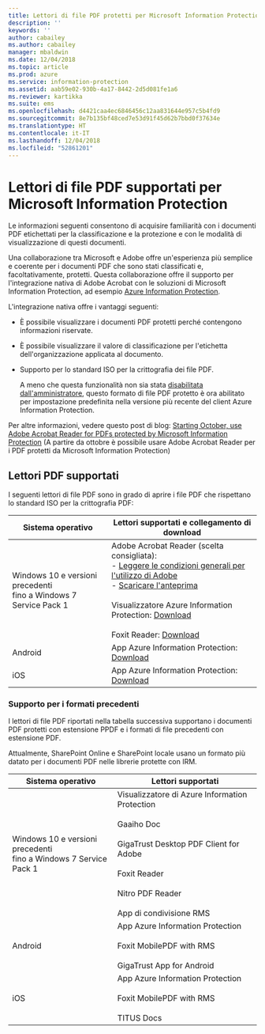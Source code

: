```yaml
---
title: Lettori di file PDF protetti per Microsoft Information Protection
description: ''
keywords: ''
author: cabailey
ms.author: cabailey
manager: mbaldwin
ms.date: 12/04/2018
ms.topic: article
ms.prod: azure
ms.service: information-protection
ms.assetid: aab59e02-930b-4a17-8442-2d5d081fe1a6
ms.reviewer: kartikka
ms.suite: ems
ms.openlocfilehash: d4421caa4ec6846456c12aa831644e957c5b4fd9
ms.sourcegitcommit: 8e7b135bf48ced7e53d91f45d62b7bbd0f37634e
ms.translationtype: HT
ms.contentlocale: it-IT
ms.lasthandoff: 12/04/2018
ms.locfileid: "52861201"
---
```

# <a name="supported-pdf-readers-for-microsoft-information-protection"></a>Lettori di file PDF supportati per Microsoft Information Protection

Le informazioni seguenti consentono di acquisire familiarità con i documenti PDF etichettati per la classificazione e la protezione e con le modalità di visualizzazione di questi documenti.

Una collaborazione tra Microsoft e Adobe offre un'esperienza più semplice e coerente per i documenti PDF che sono stati classificati e, facoltativamente, protetti. Questa collaborazione offre il supporto per l'integrazione nativa di Adobe Acrobat con le soluzioni di Microsoft Information Protection, ad esempio [Azure Information Protection](../what-is-information-protection.md). 

L'integrazione nativa offre i vantaggi seguenti:

- È possibile visualizzare i documenti PDF protetti perché contengono informazioni riservate.

- È possibile visualizzare il valore di classificazione per l'etichetta dell'organizzazione applicata al documento.

- Supporto per lo standard ISO per la crittografia dei file PDF.
    
    A meno che questa funzionalità non sia stata [disabilitata dall'amministratore](client-admin-guide-customizations.md#dont-protect-pdf-files-by-using-the-iso-standard-for-pdf-encryption), questo formato di file PDF protetto è ora abilitato per impostazione predefinita nella versione più recente del client Azure Information Protection.

Per altre informazioni, vedere questo post di blog: [Starting October, use Adobe Acrobat Reader for PDFs protected by Microsoft Information Protection](https://techcommunity.microsoft.com/t5/Azure-Information-Protection/Starting-October-use-Adobe-Acrobat-Reader-for-PDFs-protected-by/ba-p/262738) (A partire da ottobre è possibile usare Adobe Acrobat Reader per i PDF protetti da Microsoft Information Protection)

## <a name="supported-pdf-readers"></a>Lettori PDF supportati

I seguenti lettori di file PDF sono in grado di aprire i file PDF che rispettano lo standard ISO per la crittografia PDF:

|Sistema operativo|Lettori supportati e collegamento di download|
|----------------|-----------------------------------|
|Windows 10 e versioni precedenti<br />fino a Windows 7 Service Pack 1|Adobe Acrobat Reader (scelta consigliata):<br />-  [Leggere le condizioni generali per l'utilizzo di Adobe](https://www.adobe.com/legal/terms.html) <br />- [Scaricare l'anteprima](https://ardownload2.adobe.com/pub/adobe/reader/win/AcrobatDC/misc/MIP_Preview/1900820120/Adobe_MIP_Preview_1900820120.zip) <br /><br /> Visualizzatore Azure Information Protection: [Download](https://go.microsoft.com/fwlink/?linkid=838993)<br /><br />Foxit Reader: [Download](https://www.foxitsoftware.com/pdf-reader/)|
|Android|App Azure Information Protection: [Download](https://go.microsoft.com/fwlink/?LinkId=325340)|
|iOS|App Azure Information Protection: [Download](https://go.microsoft.com/fwlink/?LinkId=325338)|

### <a name="support-for-previous-formats"></a>Supporto per i formati precedenti

I lettori di file PDF riportati nella tabella successiva supportano i documenti PDF protetti con estensione PPDF e i formati di file precedenti con estensione PDF.

Attualmente, SharePoint Online e SharePoint locale usano un formato più datato per i documenti PDF nelle librerie protette con IRM.


|Sistema operativo|Lettori supportati|
|----------------|-----------------------------------|
|Windows 10 e versioni precedenti<br />fino a Windows 7 Service Pack 1|Visualizzatore di Azure Information Protection<br /><br />Gaaiho Doc<br /><br />GigaTrust Desktop PDF Client for Adobe<br /><br />Foxit Reader<br /><br />Nitro PDF Reader<br /><br />App di condivisione RMS|
|Android|App Azure Information Protection<br /><br />Foxit MobilePDF with RMS<br /><br />GigaTrust App for Android|
|iOS|App Azure Information Protection<br /><br />Foxit MobilePDF with RMS<br /><br />TITUS Docs|
